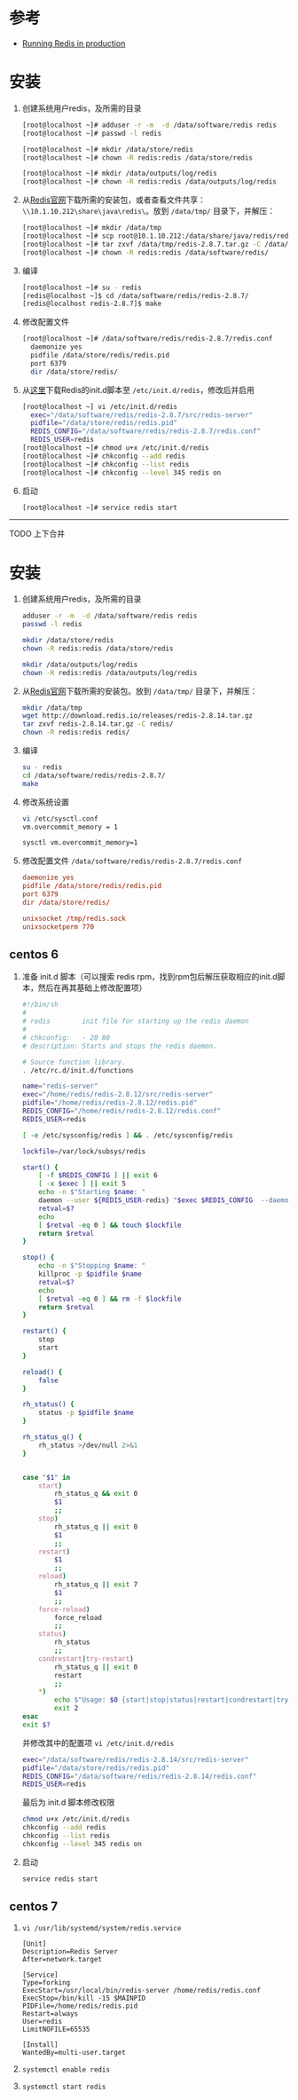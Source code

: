 # 参考

* [Running Redis in production ](http://shokunin.co/blog/2014/11/11/operational_redis.html)

# 安装

1. 创建系统用户redis，及所需的目录

    ```sh
    [root@localhost ~]# adduser -r -m  -d /data/software/redis redis 
    [root@localhost ~]# passwd -l redis
    
    [root@localhost ~]# mkdir /data/store/redis
    [root@localhost ~]# chown -R redis:redis /data/store/redis
    
    [root@localhost ~]# mkdir /data/outputs/log/redis
    [root@localhost ~]# chown -R redis:redis /data/outputs/log/redis

    ```
1. 从[Redis官网](http://redis.io/download)下载所需的安装包，或者查看文件共享：`\\10.1.10.212\share\java\redis\`。放到 `/data/tmp/` 目录下，并解压：

    ```sh
    [root@localhost ~]# mkdir /data/tmp
    [root@localhost ~]# scp root@10.1.10.212:/data/share/java/redis/redis-2.8.7.tar.gz /data/tmp
    [root@localhost ~]# tar zxvf /data/tmp/redis-2.8.7.tar.gz -C /data/software/redis/
    [root@localhost ~]# chown -R redis:redis /data/software/redis/
    ```
1. 编译

    ```sh
    [root@localhost ~]# su - redis
    [redis@localhost ~]$ cd /data/software/redis/redis-2.8.7/
    [redis@localhost redis-2.8.7]$ make
    ```
1. 修改配置文件

    ```sh
    [root@localhost ~]# /data/software/redis/redis-2.8.7/redis.conf
      daemonize yes
      pidfile /data/store/redis/redis.pid
      port 6379
      dir /data/store/redis/
    ```

1. 从[这里](init.d.redis)下载Redis的init.d脚本至 `/etc/init.d/redis`，修改后并启用

    ```sh
    [root@localhost ~] vi /etc/init.d/redis
      exec="/data/software/redis/redis-2.8.7/src/redis-server"
      pidfile="/data/store/redis/redis.pid"                                                                 # 应当与redis.conf中的配置保持一致
      REDIS_CONFIG="/data/software/redis/redis-2.8.7/redis.conf"
      REDIS_USER=redis
    [root@localhost ~]# chmod u+x /etc/init.d/redis
    [root@localhost ~]# chkconfig --add redis
    [root@localhost ~]# chkconfig --list redis
    [root@localhost ~]# chkconfig --level 345 redis on
    ```
1. 启动

    ```sh
    [root@localhost ~]# service redis start
    ```



---------------------------------------------------------------------------
TODO 上下合并


# 安装

1. 创建系统用户redis，及所需的目录

    ```sh
    adduser -r -m  -d /data/software/redis redis 
    passwd -l redis
    
    mkdir /data/store/redis
    chown -R redis:redis /data/store/redis
    
    mkdir /data/outputs/log/redis
    chown -R redis:redis /data/outputs/log/redis

    ```
1. 从[Redis官网](http://redis.io/download)下载所需的安装包。放到 `/data/tmp/` 目录下，并解压：

    ```sh
    mkdir /data/tmp
    wget http://download.redis.io/releases/redis-2.8.14.tar.gz
    tar zxvf redis-2.8.14.tar.gz -C redis/
    chown -R redis:redis redis/
    ```
1. 编译

    ```sh
    su - redis
    cd /data/software/redis/redis-2.8.7/
    make
    ```
1. 修改系统设置

    ```sh
    vi /etc/sysctl.conf
    vm.overcommit_memory = 1

    sysctl vm.overcommit_memory=1
    ```


1. 修改配置文件 `/data/software/redis/redis-2.8.7/redis.conf`

    ```conf
    daemonize yes
    pidfile /data/store/redis/redis.pid
    port 6379
    dir /data/store/redis/

    unixsocket /tmp/redis.sock
    unixsocketperm 770
    ```


## centos 6

1. 准备 init.d 脚本（可以搜索 redis rpm，找到rpm包后解压获取相应的init.d脚本，然后在再其基础上修改配置项）
    ```sh
    #!/bin/sh
    #
    # redis        init file for starting up the redis daemon
    #
    # chkconfig:   - 20 80
    # description: Starts and stops the redis daemon.

    # Source function library.
    . /etc/rc.d/init.d/functions

    name="redis-server"
    exec="/home/redis/redis-2.8.12/src/redis-server"
    pidfile="/home/redis/redis-2.8.12/redis.pid"
    REDIS_CONFIG="/home/redis/redis-2.8.12/redis.conf"
    REDIS_USER=redis

    [ -e /etc/sysconfig/redis ] && . /etc/sysconfig/redis

    lockfile=/var/lock/subsys/redis

    start() {
        [ -f $REDIS_CONFIG ] || exit 6
        [ -x $exec ] || exit 5
        echo -n $"Starting $name: "
        daemon --user ${REDIS_USER-redis} "$exec $REDIS_CONFIG  --daemonize yes --pidfile $pidfile"
        retval=$?
        echo
        [ $retval -eq 0 ] && touch $lockfile
        return $retval
    }

    stop() {
        echo -n $"Stopping $name: "
        killproc -p $pidfile $name
        retval=$?
        echo
        [ $retval -eq 0 ] && rm -f $lockfile
        return $retval
    }

    restart() {
        stop
        start
    }

    reload() {
        false
    }

    rh_status() {
        status -p $pidfile $name
    }

    rh_status_q() {
        rh_status >/dev/null 2>&1
    }


    case "$1" in
        start)
            rh_status_q && exit 0
            $1
            ;;
        stop)
            rh_status_q || exit 0
            $1
            ;;
        restart)
            $1
            ;;
        reload)
            rh_status_q || exit 7
            $1
            ;;
        force-reload)
            force_reload
            ;;
        status)
            rh_status
            ;;
        condrestart|try-restart)
            rh_status_q || exit 0
            restart
            ;;
        *)
            echo $"Usage: $0 {start|stop|status|restart|condrestart|try-restart}"
            exit 2
    esac
    exit $?
    ```
    并修改其中的配置项 `vi /etc/init.d/redis`

    ```sh
    exec="/data/software/redis/redis-2.8.14/src/redis-server"
    pidfile="/data/store/redis/redis.pid"                                                                 # 应当与redis.conf中的配置保持一致
    REDIS_CONFIG="/data/software/redis/redis-2.8.14/redis.conf"
    REDIS_USER=redis
    ```
    最后为 init.d 脚本修改权限

    ```sh
    chmod u+x /etc/init.d/redis
    chkconfig --add redis
    chkconfig --list redis
    chkconfig --level 345 redis on
    ```
1. 启动

    ```sh
    service redis start
    ```

## centos 7

1. `vi /usr/lib/systemd/system/redis.service`

    ```
    [Unit]
    Description=Redis Server
    After=network.target

    [Service]
    Type=forking                                                                                                                                                                                                       
    ExecStart=/usr/local/bin/redis-server /home/redis/redis.conf
    ExecStop=/bin/kill -15 $MAINPID
    PIDFile=/home/redis/redis.pid
    Restart=always
    User=redis
    LimitNOFILE=65535

    [Install]
    WantedBy=multi-user.target
    ```

1. `systemctl enable redis`

1. `systemctl start redis`